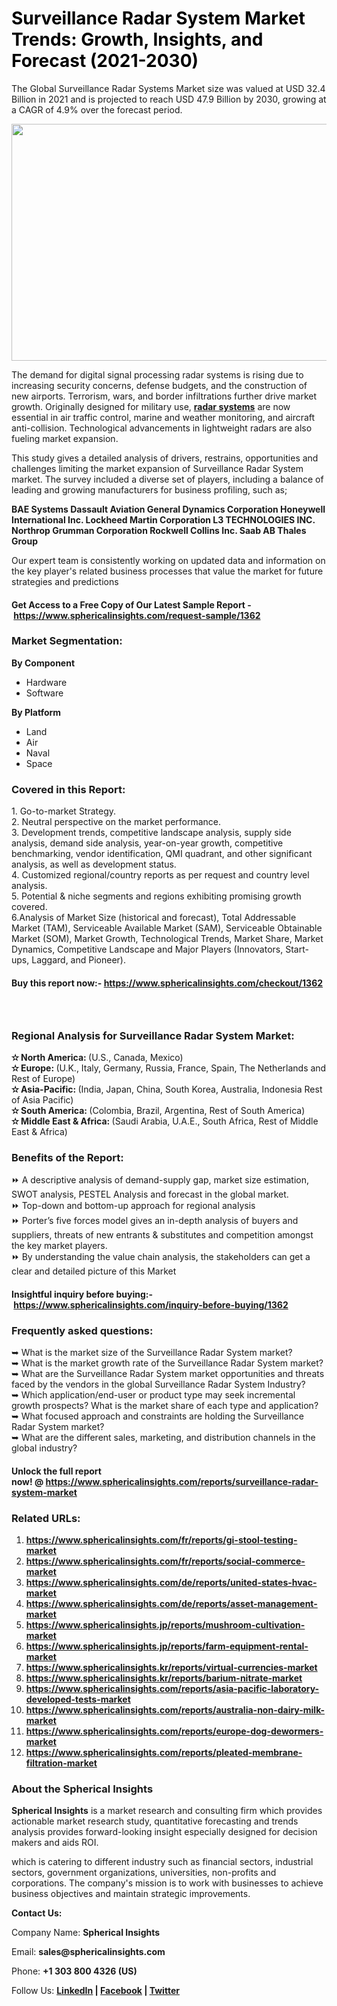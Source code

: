 <h1><span style="color: #000000;">Surveillance Radar System Market Trends: Growth, Insights, and Forecast (2021-2030)</span></h1>
<div class="content-body__description">The Global Surveillance Radar Systems Market size was valued at USD 32.4 Billion in 2021 and is projected to reach USD 47.9 Billion by 2030, growing at a CAGR of 4.9% over the forecast period.</div>
<div class="content-body__detail">
<section id="section_0" class="entry fr-view">
<p><strong><img src="https://www.sphericalinsights.com/images/rd/surveillance-radar-system.png" alt="" width="650" height="379" /></strong></p>
<p>The demand for digital signal processing radar systems is rising due to increasing security concerns, defense budgets, and the construction of new airports. Terrorism, wars, and border infiltrations further drive market growth. Originally designed for military use,&nbsp;<a href="https://www.sphericalinsights.com/reports/surveillance-radar-system-market" target="_blank" rel="noopener"><strong>radar systems</strong></a>&nbsp;are now essential in air traffic control, marine and weather monitoring, and aircraft anti-collision. Technological advancements in lightweight radars are also fueling market expansion.</p>
<p>This study gives a detailed analysis of drivers, restrains, opportunities and challenges limiting the market expansion of Surveillance Radar System market. The survey included a diverse set of players, including a balance of leading and growing manufacturers for business profiling, such as;</p>
<p><strong>BAE Systems Dassault Aviation General Dynamics Corporation Honeywell International Inc. Lockheed Martin Corporation L3 TECHNOLOGIES INC. Northrop Grumman Corporation Rockwell Collins Inc. Saab AB Thales Group</strong></p>
<p>Our expert team is consistently working on updated data and information on the key player's related business processes that value the market for future strategies and predictions</p>
<h4><strong>Get Access to a Free Copy of Our Latest Sample Report -&nbsp;<a href="https://www.sphericalinsights.com/request-sample/1362" target="_blank" rel="noopener">https://www.sphericalinsights.com/request-sample/1362</a></strong></h4>
<h3><strong>Market Segmentation:</strong></h3>
<p><strong>By Component</strong></p>
<ul>
<li>Hardware</li>
<li>Software</li>
</ul>
<p><strong>By Platform</strong></p>
<ul>
<li>Land</li>
<li>Air</li>
<li>Naval</li>
<li>Space</li>
</ul>
<h3>Covered in this Report:</h3>
<p>1. Go-to-market Strategy.<br />2. Neutral perspective on the market performance.<br />3. Development trends, competitive landscape analysis, supply side analysis, demand side analysis, year-on-year growth, competitive benchmarking, vendor identification, QMI quadrant, and other significant analysis, as well as development status.<br />4. Customized regional/country reports as per request and country level analysis.<br />5. Potential &amp; niche segments and regions exhibiting promising growth covered.<br />6.Analysis of Market Size (historical and forecast), Total Addressable Market (TAM), Serviceable Available Market (SAM), Serviceable Obtainable Market (SOM), Market Growth, Technological Trends, Market Share, Market Dynamics, Competitive Landscape and Major Players (Innovators, Start-ups, Laggard, and Pioneer).</p>
<h4>Buy this report now:-&nbsp;<a href="https://www.sphericalinsights.com/checkout/1362" target="_blank" rel="noopener">https://www.sphericalinsights.com/checkout/1362</a></h4>
<h3>&nbsp;</h3>
<h3><strong>Regional Analysis for Surveillance Radar System Market:</strong></h3>
<p><strong>✫ North America:&nbsp;</strong>(U.S., Canada, Mexico)<br /><strong>✫ Europe:&nbsp;</strong>(U.K., Italy, Germany, Russia, France, Spain, The Netherlands and Rest of Europe)<br /><strong>✫ Asia-Pacific:&nbsp;</strong>(India, Japan, China, South Korea, Australia, Indonesia Rest of Asia Pacific)<br /><strong>✫ South America:&nbsp;</strong>(Colombia, Brazil, Argentina, Rest of South America)<br /><strong>✫ Middle East &amp; Africa:&nbsp;</strong>(Saudi Arabia, U.A.E., South Africa, Rest of Middle East &amp; Africa)</p>
<h3>Benefits of the Report:</h3>
<p>⏩ A descriptive analysis of demand-supply gap, market size estimation, SWOT analysis, PESTEL Analysis and forecast in the global market.<br />⏩ Top-down and bottom-up approach for regional analysis<br />⏩ Porter&rsquo;s five forces model gives an in-depth analysis of buyers and suppliers, threats of new entrants &amp; substitutes and competition amongst the key market players.<br />⏩ By understanding the value chain analysis, the stakeholders can get a clear and detailed picture of this Market</p>
<h4>Insightful inquiry before buying:-&nbsp;<a href="https://www.sphericalinsights.com/inquiry-before-buying/1362" target="_blank" rel="noopener">https://www.sphericalinsights.com/inquiry-before-buying/1362</a></h4>
<h3>Frequently asked questions:</h3>
<p>➥ What is the market size of the Surveillance Radar System market?<br />➥ What is the market growth rate of the Surveillance Radar System market?<br />➥ What are the Surveillance Radar System market opportunities and threats faced by the vendors in the global Surveillance Radar System Industry?<br />➥ Which application/end-user or product type may seek incremental growth prospects? What is the market share of each type and application?<br />➥ What focused approach and constraints are holding the Surveillance Radar System market?<br />➥ What are the different sales, marketing, and distribution channels in the global industry?</p>
<h4>Unlock the full report now!&nbsp;@&nbsp;<a href="https://www.sphericalinsights.com/reports/surveillance-radar-system-market" target="_blank" rel="noopener">https://www.sphericalinsights.com/reports/surveillance-radar-system-market</a></h4>
<h3><strong>Related URLs:</strong></h3>
<ol>
<li><strong><a href="https://www.sphericalinsights.com/fr/reports/gi-stool-testing-market">https://www.sphericalinsights.com/fr/reports/gi-stool-testing-market</a></strong></li>
<li><strong><a href="https://www.sphericalinsights.com/fr/reports/social-commerce-market">https://www.sphericalinsights.com/fr/reports/social-commerce-market</a></strong></li>
<li><strong><a href="https://www.sphericalinsights.com/de/reports/united-states-hvac-market">https://www.sphericalinsights.com/de/reports/united-states-hvac-market</a></strong></li>
<li><strong><a href="https://www.sphericalinsights.com/de/reports/asset-management-market">https://www.sphericalinsights.com/de/reports/asset-management-market</a></strong></li>
<li><strong><a href="https://www.sphericalinsights.jp/reports/mushroom-cultivation-market">https://www.sphericalinsights.jp/reports/mushroom-cultivation-market</a></strong></li>
<li><strong><a href="https://www.sphericalinsights.jp/reports/farm-equipment-rental-market">https://www.sphericalinsights.jp/reports/farm-equipment-rental-market</a></strong></li>
<li><strong><a href="https://www.sphericalinsights.kr/reports/virtual-currencies-market">https://www.sphericalinsights.kr/reports/virtual-currencies-market</a></strong></li>
<li><strong><a href="https://www.sphericalinsights.kr/reports/barium-nitrate-market">https://www.sphericalinsights.kr/reports/barium-nitrate-market</a></strong></li>
<li><strong><a href="https://www.sphericalinsights.com/reports/asia-pacific-laboratory-developed-tests-market">https://www.sphericalinsights.com/reports/asia-pacific-laboratory-developed-tests-market</a></strong></li>
<li><strong><a href="https://www.sphericalinsights.com/reports/australia-non-dairy-milk-market">https://www.sphericalinsights.com/reports/australia-non-dairy-milk-market</a>&nbsp;</strong></li>
<li><strong><a href="https://www.sphericalinsights.com/reports/europe-dog-dewormers-market">https://www.sphericalinsights.com/reports/europe-dog-dewormers-market</a>&nbsp;</strong></li>
<li><strong><a href="https://www.sphericalinsights.com/reports/pleated-membrane-filtration-market">https://www.sphericalinsights.com/reports/pleated-membrane-filtration-market</a>&nbsp;</strong></li>
</ol>
<h3><strong>About the Spherical Insights</strong></h3>
<p><strong>Spherical Insights</strong>&nbsp;is a market research and consulting firm which provides actionable market research study, quantitative forecasting and trends analysis provides forward-looking insight especially designed for decision makers and aids ROI.</p>
<p>which is catering to different industry such as financial sectors, industrial sectors, government organizations, universities, non-profits and corporations. The company's mission is to work with businesses to achieve business objectives and maintain strategic improvements.</p>
<p><strong>Contact Us:</strong></p>
<p>Company Name:&nbsp;<strong>Spherical Insights</strong></p>
<p>Email:&nbsp;<strong>sales@sphericalinsights.com</strong></p>
<p>Phone:&nbsp;<strong>+1 303 800 4326 (US)</strong></p>
<p>Follow Us:&nbsp;<strong><a href="https://www.linkedin.com/company/spherical-insight/"><u>LinkedIn</u></a>&nbsp;|&nbsp;<a href="https://www.facebook.com/sphericalinsights22"><u>Facebook</u></a>&nbsp;|&nbsp;<a href="https://twitter.com/SInsights_US"><u>Twitter</u></a></strong></p>
</section>
</div>
<div class="content-body__detail">&nbsp;</div>
